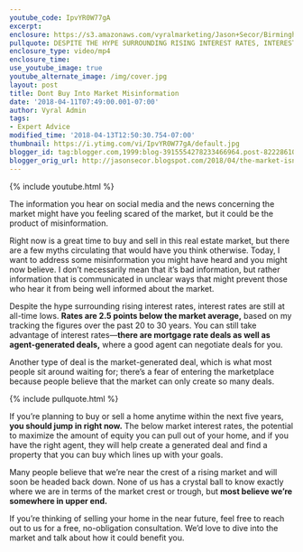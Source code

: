 ```yaml
---
youtube_code: IpvYR0W77gA
excerpt:
enclosure: https://s3.amazonaws.com/vyralmarketing/Jason+Secor/Birmingham+Real+Estate+The+market+isn%E2%80%99t+as+scary+as+you+might+think.mp4
pullquote: DESPITE THE HYPE SURROUNDING RISING INTEREST RATES, INTEREST RATES ARE STILL AT ALL-TIME LOWS.
enclosure_type: video/mp4
enclosure_time:
use_youtube_image: true
youtube_alternate_image: /img/cover.jpg
layout: post
title: Dont Buy Into Market Misinformation
date: '2018-04-11T07:49:00.001-07:00'
author: Vyral Admin
tags:
- Expert Advice
modified_time: '2018-04-13T12:50:30.754-07:00'
thumbnail: https://i.ytimg.com/vi/IpvYR0W77gA/default.jpg
blogger_id: tag:blogger.com,1999:blog-3915554278233466964.post-8222861050531364735
blogger_orig_url: http://jasonsecor.blogspot.com/2018/04/the-market-isnt-as-scary-as-you-might.html
---
```

{% include youtube.html %}

The information you hear on social media and the news concerning the market might have you feeling scared of the market, but it could be the product of misinformation.

Right now is a great time to buy and sell in this real estate market, but there are a few myths circulating that would have you think otherwise. Today, I want to address some misinformation you might have heard and you might now believe. I don’t necessarily mean that it’s bad information, but rather information that is communicated in unclear ways that might prevent those who hear it from being well informed about the market.

Despite the hype surrounding rising interest rates, interest rates are still at all-time lows. **Rates are 2.5 points below the market average,** based on my tracking the figures over the past 20 to 30 years. You can still take advantage of interest rates—**there are mortgage rate deals as well as agent-generated deals,** where a good agent can negotiate deals for you.

Another type of deal is the market-generated deal, which is what most people sit around waiting for; there’s a fear of entering the marketplace because people believe that the market can only create so many deals.

{% include pullquote.html %}

If you’re planning to buy or sell a home anytime within the next five years, **you should jump in right now.** The below market interest rates, the potential to maximize the amount of equity you can pull out of your home, and if you have the right agent, they will help create a generated deal and find a property that you can buy which lines up with your goals.

Many people believe that we’re near the crest of a rising market and will soon be headed back down. None of us has a crystal ball to know exactly where we are in terms of the market crest or trough, but **most believe we’re somewhere in upper end.**

If you’re thinking of selling your home in the near future, feel free to reach out to us for a free, no-obligation consultation. We’d love to dive into the market and talk about how it could benefit you.
